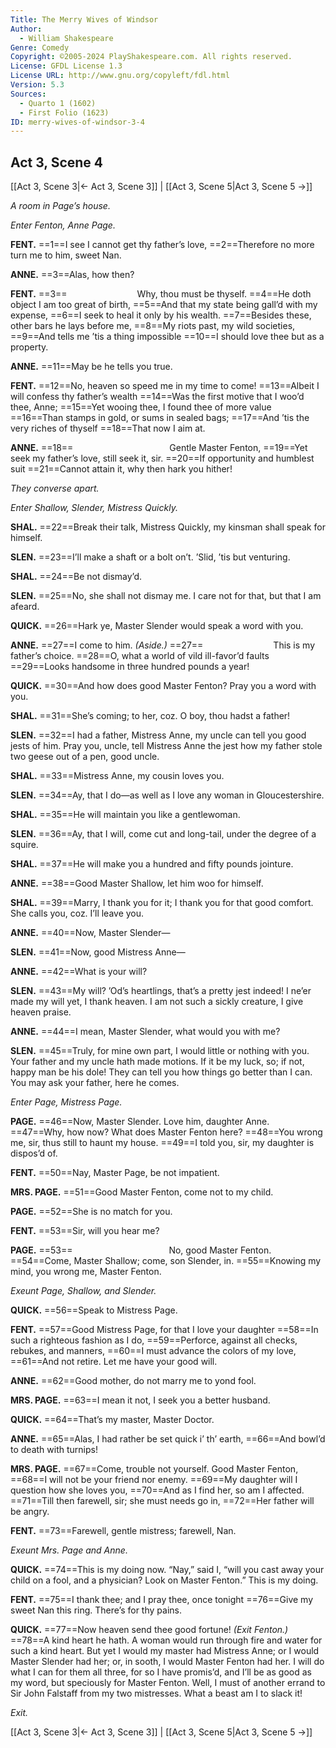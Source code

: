 ```yaml
---
Title: The Merry Wives of Windsor
Author: 
  - William Shakespeare
Genre: Comedy
Copyright: ©2005-2024 PlayShakespeare.com. All rights reserved.
License: GFDL License 1.3
License URL: http://www.gnu.org/copyleft/fdl.html
Version: 5.3
Sources:
  - Quarto 1 (1602)
  - First Folio (1623)
ID: merry-wives-of-windsor-3-4
---
```


## Act 3, Scene 4
[[Act 3, Scene 3|← Act 3, Scene 3]] | [[Act 3, Scene 5|Act 3, Scene 5 →]]

*A room in Page’s house.*

*Enter Fenton, Anne Page.*

**FENT.**
==1==I see I cannot get thy father’s love,
==2==Therefore no more turn me to him, sweet Nan.

**ANNE.**
==3==Alas, how then?

**FENT.**
==3==        Why, thou must be thyself.
==4==He doth object I am too great of birth,
==5==And that my state being gall’d with my expense,
==6==I seek to heal it only by his wealth.
==7==Besides these, other bars he lays before me,
==8==My riots past, my wild societies,
==9==And tells me ’tis a thing impossible
==10==I should love thee but as a property.

**ANNE.**
==11==May be he tells you true.

**FENT.**
==12==No, heaven so speed me in my time to come!
==13==Albeit I will confess thy father’s wealth
==14==Was the first motive that I woo’d thee, Anne;
==15==Yet wooing thee, I found thee of more value
==16==Than stamps in gold, or sums in sealed bags;
==17==And ’tis the very riches of thyself
==18==That now I aim at.

**ANNE.**
==18==           Gentle Master Fenton,
==19==Yet seek my father’s love, still seek it, sir.
==20==If opportunity and humblest suit
==21==Cannot attain it, why then hark you hither!

*They converse apart.*

*Enter Shallow, Slender, Mistress Quickly.*

**SHAL.**
==22==Break their talk, Mistress Quickly, my kinsman shall speak for himself.

**SLEN.**
==23==I’ll make a shaft or a bolt on’t. ’Slid, ’tis but venturing.

**SHAL.**
==24==Be not dismay’d.

**SLEN.**
==25==No, she shall not dismay me. I care not for that, but that I am afeard.

**QUICK.**
==26==Hark ye, Master Slender would speak a word with you.

**ANNE.**
==27==I come to him.
*(Aside.)*
==27==        This is my father’s choice.
==28==O, what a world of vild ill-favor’d faults
==29==Looks handsome in three hundred pounds a year!

**QUICK.**
==30==And how does good Master Fenton? Pray you a word with you.

**SHAL.**
==31==She’s coming; to her, coz. O boy, thou hadst a father!

**SLEN.**
==32==I had a father, Mistress Anne, my uncle can tell you good jests of him. Pray you, uncle, tell Mistress Anne the jest how my father stole two geese out of a pen, good uncle.

**SHAL.**
==33==Mistress Anne, my cousin loves you.

**SLEN.**
==34==Ay, that I do—as well as I love any woman in Gloucestershire.

**SHAL.**
==35==He will maintain you like a gentlewoman.

**SLEN.**
==36==Ay, that I will, come cut and long-tail, under the degree of a squire.

**SHAL.**
==37==He will make you a hundred and fifty pounds jointure.

**ANNE.**
==38==Good Master Shallow, let him woo for himself.

**SHAL.**
==39==Marry, I thank you for it; I thank you for that good comfort. She calls you, coz. I’ll leave you.

**ANNE.**
==40==Now, Master Slender⁠—

**SLEN.**
==41==Now, good Mistress Anne⁠—

**ANNE.**
==42==What is your will?

**SLEN.**
==43==My will? ’Od’s heartlings, that’s a pretty jest indeed! I ne’er made my will yet, I thank heaven. I am not such a sickly creature, I give heaven praise.

**ANNE.**
==44==I mean, Master Slender, what would you with me?

**SLEN.**
==45==Truly, for mine own part, I would little or nothing with you. Your father and my uncle hath made motions. If it be my luck, so; if not, happy man be his dole! They can tell you how things go better than I can. You may ask your father, here he comes.

*Enter Page, Mistress Page.*

**PAGE.**
==46==Now, Master Slender. Love him, daughter Anne.
==47==Why, how now? What does Master Fenton here?
==48==You wrong me, sir, thus still to haunt my house.
==49==I told you, sir, my daughter is dispos’d of.

**FENT.**
==50==Nay, Master Page, be not impatient.

**MRS. PAGE.**
==51==Good Master Fenton, come not to my child.

**PAGE.**
==52==She is no match for you.

**FENT.**
==53==Sir, will you hear me?

**PAGE.**
==53==           No, good Master Fenton.
==54==Come, Master Shallow; come, son Slender, in.
==55==Knowing my mind, you wrong me, Master Fenton.

*Exeunt Page, Shallow, and Slender.*

**QUICK.**
==56==Speak to Mistress Page.

**FENT.**
==57==Good Mistress Page, for that I love your daughter
==58==In such a righteous fashion as I do,
==59==Perforce, against all checks, rebukes, and manners,
==60==I must advance the colors of my love,
==61==And not retire. Let me have your good will.

**ANNE.**
==62==Good mother, do not marry me to yond fool.

**MRS. PAGE.**
==63==I mean it not, I seek you a better husband.

**QUICK.**
==64==That’s my master, Master Doctor.

**ANNE.**
==65==Alas, I had rather be set quick i’ th’ earth,
==66==And bowl’d to death with turnips!

**MRS. PAGE.**
==67==Come, trouble not yourself. Good Master Fenton,
==68==I will not be your friend nor enemy.
==69==My daughter will I question how she loves you,
==70==And as I find her, so am I affected.
==71==Till then farewell, sir; she must needs go in,
==72==Her father will be angry.

**FENT.**
==73==Farewell, gentle mistress; farewell, Nan.

*Exeunt Mrs. Page and Anne.*

**QUICK.**
==74==This is my doing now. “Nay,” said I, “will you cast away your child on a fool, and a physician? Look on Master Fenton.” This is my doing.

**FENT.**
==75==I thank thee; and I pray thee, once tonight
==76==Give my sweet Nan this ring. There’s for thy pains.

**QUICK.**
==77==Now heaven send thee good fortune!
*(Exit Fenton.)*
==78==A kind heart he hath. A woman would run through fire and water for such a kind heart. But yet I would my master had Mistress Anne; or I would Master Slender had her; or, in sooth, I would Master Fenton had her. I will do what I can for them all three, for so I have promis’d, and I’ll be as good as my word, but speciously for Master Fenton. Well, I must of another errand to Sir John Falstaff from my two mistresses. What a beast am I to slack it!

*Exit.*

[[Act 3, Scene 3|← Act 3, Scene 3]] | [[Act 3, Scene 5|Act 3, Scene 5 →]]
